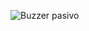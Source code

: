 ![Buzzer pasivo](https://github.com/Brandon-SR/Sensores_R2/assets/132231023/07c4d661-9aea-4168-99ff-0c2f84c12c82)
